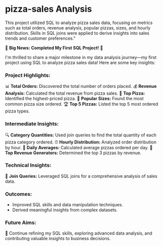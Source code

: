 # pizza-sales Analysis 
This project utilized SQL to analyze pizza sales data, focusing on metrics such as total orders, revenue analysis, popular pizzas, sizes, and hourly distribution. Skills in SQL joins were applied to derive insights into sales trends and customer preferences."


🎉 **Big News: Completed My First SQL Project!** 🍕

I'm thrilled to share a major milestone in my data analysis journey—my first project using SQL to analyze pizza sales data! Here are some key insights:

### Project Highlights:
📊 **Total Orders:** Discovered the total number of orders placed.
💰 **Revenue Analysis:** Calculated the total revenue from pizza sales.
🍕 **Top Pizza:** Identified the highest-priced pizza.
📏 **Popular Sizes:** Found the most common pizza size ordered.
🏆 **Top 5 Pizzas:** Listed the top 5 most ordered pizza types.

### Intermediate Insights:
🔍 **Category Quantities:** Used join queries to find the total quantity of each pizza category ordered.
⏰ **Hourly Distribution:** Analyzed order distribution by hour.
📅 **Daily Averages:** Calculated average pizzas ordered per day.
🥇 **Top Revenue Generators:** Determined the top 3 pizzas by revenue.

### Technical Insights:
🔗 **Join Queries:** Leveraged SQL joins for a comprehensive analysis of sales data.

### Outcomes:
- Improved SQL skills and data manipulation techniques.
- Derived meaningful insights from complex datasets.

### Future Aims:
🚀 Continue refining my SQL skills, exploring advanced data analysis, and contributing valuable insights to business decisions.

